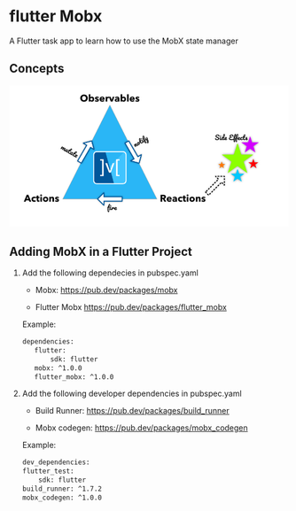 # flutter Mobx

A Flutter task app to learn how to use the MobX state manager

## Concepts 
 <img src="https://github.com/mobxjs/mobx.dart/raw/master/docs/src/images/mobx-triad.png">

## Adding MobX in a Flutter Project

 1. Add the following dependecies in pubspec.yaml
 
    - Mobx:
       https://pub.dev/packages/mobx

    - Flutter Mobx
       https://pub.dev/packages/flutter_mobx

    Example:
    ```
    dependencies:
       flutter:
           sdk: flutter
       mobx: ^1.0.0
       flutter_mobx: ^1.0.0
    ```
 2. Add the following developer dependencies in pubspec.yaml
 
     - Build Runner:
       https://pub.dev/packages/build_runner

     - Mobx codegen:
       https://pub.dev/packages/mobx_codegen

     Example:
     ```
     dev_dependencies:
     flutter_test:
         sdk: flutter
     build_runner: ^1.7.2
     mobx_codegen: ^1.0.0
    ```
